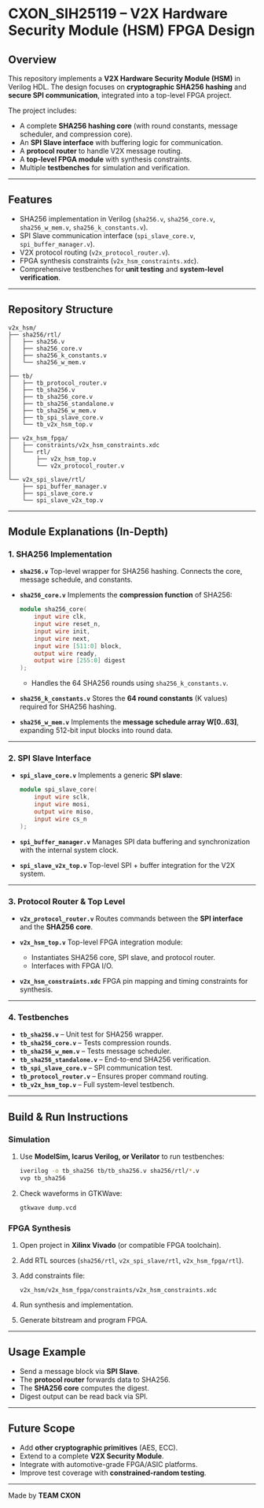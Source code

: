 # CXON_SIH25119 – V2X Hardware Security Module (HSM) FPGA Design

## Overview

This repository implements a **V2X Hardware Security Module (HSM)** in Verilog HDL.
The design focuses on **cryptographic SHA256 hashing** and **secure SPI communication**, integrated into a top-level FPGA project.

The project includes:

* A complete **SHA256 hashing core** (with round constants, message scheduler, and compression core).
* An **SPI Slave interface** with buffering logic for communication.
* A **protocol router** to handle V2X message routing.
* A **top-level FPGA module** with synthesis constraints.
* Multiple **testbenches** for simulation and verification.

---

## Features

* SHA256 implementation in Verilog (`sha256.v`, `sha256_core.v`, `sha256_w_mem.v`, `sha256_k_constants.v`).
* SPI Slave communication interface (`spi_slave_core.v`, `spi_buffer_manager.v`).
* V2X protocol routing (`v2x_protocol_router.v`).
* FPGA synthesis constraints (`v2x_hsm_constraints.xdc`).
* Comprehensive testbenches for **unit testing** and **system-level verification**.

---

## Repository Structure

```
v2x_hsm/
├── sha256/rtl/
│   ├── sha256.v
│   ├── sha256_core.v
│   ├── sha256_k_constants.v
│   └── sha256_w_mem.v
│
├── tb/
│   ├── tb_protocol_router.v
│   ├── tb_sha256.v
│   ├── tb_sha256_core.v
│   ├── tb_sha256_standalone.v
│   ├── tb_sha256_w_mem.v
│   ├── tb_spi_slave_core.v
│   └── tb_v2x_hsm_top.v
│
├── v2x_hsm_fpga/
│   ├── constraints/v2x_hsm_constraints.xdc
│   └── rtl/
│       ├── v2x_hsm_top.v
│       └── v2x_protocol_router.v
│
└── v2x_spi_slave/rtl/
    ├── spi_buffer_manager.v
    ├── spi_slave_core.v
    └── spi_slave_v2x_top.v
```

---

## Module Explanations (In-Depth)

### 1. **SHA256 Implementation**

* **`sha256.v`**
  Top-level wrapper for SHA256 hashing. Connects the core, message schedule, and constants.

* **`sha256_core.v`**
  Implements the **compression function** of SHA256:

  ```verilog
  module sha256_core(
      input wire clk,
      input wire reset_n,
      input wire init,
      input wire next,
      input wire [511:0] block,
      output wire ready,
      output wire [255:0] digest
  );
  ```

  * Handles the 64 SHA256 rounds using `sha256_k_constants.v`.

* **`sha256_k_constants.v`**
  Stores the **64 round constants** (K values) required for SHA256 hashing.

* **`sha256_w_mem.v`**
  Implements the **message schedule array W[0..63]**, expanding 512-bit input blocks into round data.

---

### 2. **SPI Slave Interface**

* **`spi_slave_core.v`**
  Implements a generic **SPI slave**:

  ```verilog
  module spi_slave_core(
      input wire sclk,
      input wire mosi,
      output wire miso,
      input wire cs_n
  );
  ```

* **`spi_buffer_manager.v`**
  Manages SPI data buffering and synchronization with the internal system clock.

* **`spi_slave_v2x_top.v`**
  Top-level SPI + buffer integration for the V2X system.

---

### 3. **Protocol Router & Top Level**

* **`v2x_protocol_router.v`**
  Routes commands between the **SPI interface** and the **SHA256 core**.

* **`v2x_hsm_top.v`**
  Top-level FPGA integration module:

  * Instantiates SHA256 core, SPI slave, and protocol router.
  * Interfaces with FPGA I/O.

* **`v2x_hsm_constraints.xdc`**
  FPGA pin mapping and timing constraints for synthesis.

---

### 4. **Testbenches**

* **`tb_sha256.v`** – Unit test for SHA256 wrapper.
* **`tb_sha256_core.v`** – Tests compression rounds.
* **`tb_sha256_w_mem.v`** – Tests message scheduler.
* **`tb_sha256_standalone.v`** – End-to-end SHA256 verification.
* **`tb_spi_slave_core.v`** – SPI communication test.
* **`tb_protocol_router.v`** – Ensures proper command routing.
* **`tb_v2x_hsm_top.v`** – Full system-level testbench.

---

## Build & Run Instructions

### Simulation

1. Use **ModelSim, Icarus Verilog, or Verilator** to run testbenches:

   ```bash
   iverilog -o tb_sha256 tb/tb_sha256.v sha256/rtl/*.v
   vvp tb_sha256
   ```
2. Check waveforms in GTKWave:

   ```bash
   gtkwave dump.vcd
   ```

### FPGA Synthesis

1. Open project in **Xilinx Vivado** (or compatible FPGA toolchain).
2. Add RTL sources (`sha256/rtl`, `v2x_spi_slave/rtl`, `v2x_hsm_fpga/rtl`).
3. Add constraints file:

   ```
   v2x_hsm/v2x_hsm_fpga/constraints/v2x_hsm_constraints.xdc
   ```
4. Run synthesis and implementation.
5. Generate bitstream and program FPGA.

---

## Usage Example

* Send a message block via **SPI Slave**.
* The **protocol router** forwards data to SHA256.
* The **SHA256 core** computes the digest.
* Digest output can be read back via SPI.

---

## Future Scope

* Add **other cryptographic primitives** (AES, ECC).
* Extend to a complete **V2X Security Module**.
* Integrate with automotive-grade FPGA/ASIC platforms.
* Improve test coverage with **constrained-random testing**.

---

Made by **TEAM CXON**
